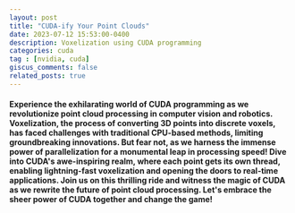 ```yaml
---
layout: post
title: "CUDA-ify Your Point Clouds"
date: 2023-07-12 15:53:00-0400
description: Voxelization using CUDA programming
categories: cuda
tag : [nvidia, cuda]
giscus_comments: false
related_posts: true
---
```

<!-- <div class="row">
    <div class="col-sm mt-3 mt-md-0">
        {% include figure.html path="/assets/img/blog/blog_2/voxelize.png" title="have you met" class="img-fluid rounded z-depth-1" %}
    </div>
</div>
<div class="caption">
  CUDA-ify Your Point Clouds: Lightning-fast Voxelization!
</div> -->


#### Experience the exhilarating world of CUDA programming as we revolutionize point cloud processing in computer vision and robotics. Voxelization, the process of converting 3D points into discrete voxels, has faced challenges with traditional CPU-based methods, limiting groundbreaking innovations. But fear not, as we harness the immense power of parallelization for a monumental leap in processing speed! Dive into CUDA's awe-inspiring realm, where each point gets its own thread, enabling lightning-fast voxelization and opening the doors to real-time applications. Join us on this thrilling ride and witness the magic of CUDA as we rewrite the future of point cloud processing. Let's embrace the sheer power of CUDA together and change the game!